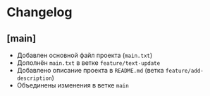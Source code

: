 # Changelog

## [main]
- Добавлен основной файл проекта (`main.txt`)
- Дополнён `main.txt` в ветке `feature/text-update`
- Добавлено описание проекта в `README.md` (ветка `feature/add-description`)
- Объединены изменения в ветке `main`
